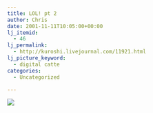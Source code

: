 ```yaml
---
title: LOL! pt 2
author: Chris
date: 2001-11-11T10:05:00+00:00
lj_itemid:
  - 46
lj_permalink:
  - http://kuroshi.livejournal.com/11921.html
lj_picture_keyword:
  - digital catte
categories:
  - Uncategorized

---
```

<img src="https://i1.wp.com/www.geocities.com/rittzdog/manga/sonic/chap2/strip67.jpg?w=840" data-recalc-dims="1" />
